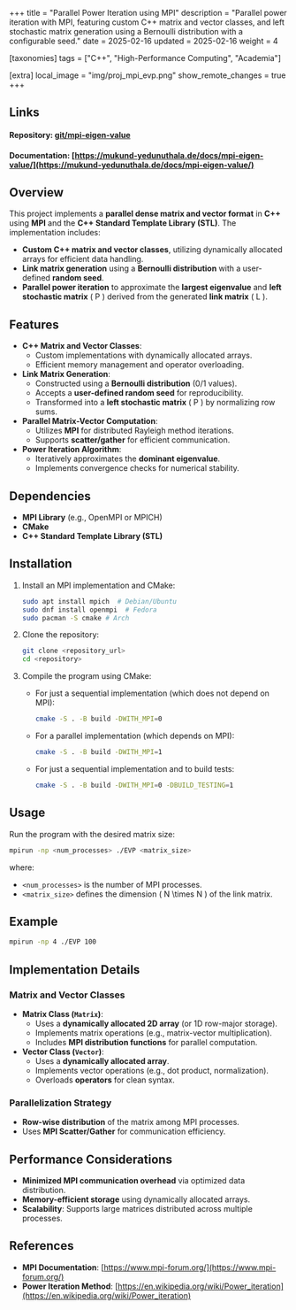 +++
title = "Parallel Power Iteration using MPI"
description = "Parallel power iteration with MPI, featuring custom C++ matrix and vector classes, and left stochastic matrix generation using a Bernoulli distribution with a configurable seed."
date = 2025-02-16
updated = 2025-02-16
weight = 4

[taxonomies]
tags = ["C++", "High-Performance Computing", "Academia"]

[extra]
local_image = "img/proj_mpi_evp.png"
show_remote_changes = true
+++
## **Links**  
#### Repository: [git/mpi-eigen-value](https://github.com/mukund-yedunuthala/mpi-eigen-value)
#### Documentation: [https://mukund-yedunuthala.de/docs/mpi-eigen-value/](https://mukund-yedunuthala.de/docs/mpi-eigen-value/)
## **Overview**  
This project implements a **parallel dense matrix and vector format** in **C++** using **MPI** and the **C++ Standard Template Library (STL)**. The implementation includes:  
- **Custom C++ matrix and vector classes**, utilizing dynamically allocated arrays for efficient data handling.  
- **Link matrix generation** using a **Bernoulli distribution** with a user-defined **random seed**.  
- **Parallel power iteration** to approximate the **largest eigenvalue** and **left stochastic matrix** \( P \) derived from the generated **link matrix** \( L \).  

## **Features**  
- **C++ Matrix and Vector Classes**:  
  - Custom implementations with dynamically allocated arrays.  
  - Efficient memory management and operator overloading.  
- **Link Matrix Generation**:  
  - Constructed using a **Bernoulli distribution** (0/1 values).  
  - Accepts a **user-defined random seed** for reproducibility.  
  - Transformed into a **left stochastic matrix** \( P \) by normalizing row sums.  
- **Parallel Matrix-Vector Computation**:  
  - Utilizes **MPI** for distributed Rayleigh method iterations.  
  - Supports **scatter/gather** for efficient communication.  
- **Power Iteration Algorithm**:  
  - Iteratively approximates the **dominant eigenvalue**.
  - Implements convergence checks for numerical stability.  

## **Dependencies**  
- **MPI Library** (e.g., OpenMPI or MPICH)  
- **CMake**
- **C++ Standard Template Library (STL)**  

## **Installation**  
1. Install an MPI implementation and CMake:  
   ```sh
   sudo apt install mpich  # Debian/Ubuntu  
   sudo dnf install openmpi  # Fedora 
   sudo pacman -S cmake # Arch 
   ```  
2. Clone the repository:  
   ```sh
   git clone <repository_url>
   cd <repository>
   ```  
3. Compile the program using CMake:
    
    - For just a sequential implementation (which does not depend on MPI): 
        ```sh
        cmake -S . -B build -DWITH_MPI=0 
        ```  

    - For a parallel implementation (which depends on MPI): 
        ```sh
        cmake -S . -B build -DWITH_MPI=1 
        ```  

    - For just a sequential implementation and to build tests: 
        ```sh
        cmake -S . -B build -DWITH_MPI=0 -DBUILD_TESTING=1
        ```  
## **Usage**  
Run the program with the desired matrix size:  
```sh
mpirun -np <num_processes> ./EVP <matrix_size>
```
where:  
- `<num_processes>` is the number of MPI processes.  
- `<matrix_size>` defines the dimension \( N \times N \) of the link matrix.  

## **Example**  
```sh
mpirun -np 4 ./EVP 100
```  

## **Implementation Details**  

### **Matrix and Vector Classes**  
- **Matrix Class (`Matrix`)**:  
  - Uses a **dynamically allocated 2D array** (or 1D row-major storage).  
  - Implements matrix operations (e.g., matrix-vector multiplication).  
  - Includes **MPI distribution functions** for parallel computation.  
- **Vector Class (`Vector`)**:  
  - Uses a **dynamically allocated array**.  
  - Implements vector operations (e.g., dot product, normalization).  
  - Overloads **operators** for clean syntax.  

### **Parallelization Strategy**  
- **Row-wise distribution** of the matrix among MPI processes.  
- Uses **MPI Scatter/Gather** for communication efficiency.  

## **Performance Considerations**  
- **Minimized MPI communication overhead** via optimized data distribution.  
- **Memory-efficient storage** using dynamically allocated arrays.  
- **Scalability**: Supports large matrices distributed across multiple processes.  

## **References**  
- **MPI Documentation**: [https://www.mpi-forum.org/](https://www.mpi-forum.org/)  
- **Power Iteration Method**: [https://en.wikipedia.org/wiki/Power_iteration](https://en.wikipedia.org/wiki/Power_iteration)  
